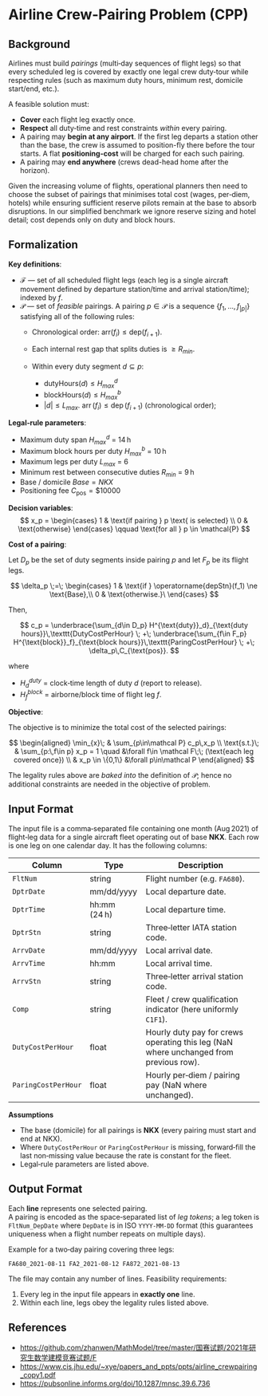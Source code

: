 # Airline Crew‑Pairing Problem (CPP)

## Background  

Airlines must build _pairings_ (multi‑day sequences of flight legs) so that every scheduled leg is covered by exactly one legal crew duty‑tour while respecting rules (such as maximum duty hours, minimum rest, domicile start/end, etc.).  

A feasible solution must:

* **Cover** each flight leg exactly once.
* **Respect** all duty‑time and rest constraints *within* every pairing.
* A pairing may **begin at any airport**.  If the first leg departs a station other than the base, the crew is assumed to position-fly there before the tour starts.  A flat **positioning-cost** will be charged for each such pairing.
* A pairing may **end anywhere** (crews dead-head home after the horizon).

Given the increasing volume of flights, operational planners then need to choose the subset of pairings that minimises total cost (wages, per‑diem, hotels) while ensuring sufficient reserve pilots remain at the base to absorb disruptions.  In our simplified benchmark we ignore reserve sizing and hotel detail; cost depends only on duty and block hours.


## Formalization

**Key definitions**:

* $\mathcal F$ — set of all scheduled flight legs (each leg is a single aircraft movement defined by departure station/time and arrival station/time); indexed by $f$. 
* $\mathcal P$ — set of *feasible* pairings.  A pairing $p \in \mathcal P$ is a sequence $\{ f_1,\dots,f_{|p|}\}$ satisfying all of the following rules:
  * Chronological order: $\mathrm{arr}(f_i) \le \mathrm{dep}(f_{i+1})$.
  * Each internal rest gap that splits duties is $\ge R_{min}$.
  * Within every duty segment $d\subseteq p$:

    * $\text{dutyHours}(d) \le H^d_{max}$
    * $\text{blockHours}(d) \le H^b_{max}$
    * $|d| \le L_{max}$.
    $\operatorname{arr}(f_i) \le \operatorname{dep}(f_{i+1})$  (chronological order);

**Legal‑rule parameters**:

* Maximum duty span $H^d_{max}$ = 14 h
* Maximum block hours per duty $H^b_{max}$ = 10 h
* Maximum legs per duty $L_{max}$ = 6
* Minimum rest between consecutive duties $R_{min}$ = 9 h
* Base / domicile $Base = NKX$
* Positioning fee $C_{\text{pos}} = \$10000$

**Decision variables**:
$$
x_p = \begin{cases}
1 & \text{if pairing } p \text{ is selected} \\
0 & \text{otherwise}
\end{cases}
\qquad \text{for all } p \in \mathcal{P}
$$

**Cost of a pairing**:

Let $D_p$ be the set of duty segments inside pairing $p$ and let $F_p$ be its flight legs.  

$$
\delta_p \;=\; \begin{cases}
1 & \text{if } \operatorname{depStn}(f_1) \ne \text{Base},\\
0 & \text{otherwise.}\
\end{cases}
$$

Then,

$$
c_p = \underbrace{\sum_{d\in D_p} H^{\text{duty}}_d}_{\text{duty hours}}\,\texttt{DutyCostPerHour}
\; +\; \underbrace{\sum_{f\in F_p} H^{\text{block}}_f}_{\text{block hours}}\,\texttt{ParingCostPerHour}
\; +\; \delta_p\,C_{\text{pos}}.
$$

where
* $H^{duty}_d$ = clock‑time length of duty $d$ (report to release).
* $H^{block}_f$ = airborne/block time of flight leg $f$.

**Objective**:

The objective is to minimize the total cost of the selected pairings:

$$
\begin{aligned}
\min_{x}\; & \sum_{p\in\mathcal P} c_p\,x_p \\
\text{s.t.}\; & \sum_{p:\,f\in p} x_p = 1 \quad &\forall f\in \mathcal F\;\; (\text{each leg covered once}) \\
& x_p \in \{0,1\} &\forall p\in\mathcal P
\end{aligned}
$$

The legality rules above are *baked into* the definition of $\mathcal P$; hence no additional constraints are needed in the objective of problem.


## Input Format  

The input file is a comma‑separated file containing one month (Aug 2021) of flight‑leg data for a single aircraft fleet operating out of base **NKX**. Each row is one leg on one calendar day.
It has the following columns:

| Column | Type | Description |
| ------ | ---- | ----------- |
| `FltNum` | string | Flight number (e.g. `FA680`). |
| `DptrDate` | mm/dd/yyyy | Local departure date. |
| `DptrTime` | hh:mm (24 h) | Local departure time. |
| `DptrStn` | string | Three‑letter IATA station code. |
| `ArrvDate` | mm/dd/yyyy | Local arrival date. |
| `ArrvTime` | hh:mm | Local arrival time. |
| `ArrvStn` | string | Three‑letter arrival station code. |
| `Comp` | string | Fleet / crew qualification indicator (here uniformly `C1F1`). |
| `DutyCostPerHour` | float | Hourly duty pay for crews operating this leg (NaN where unchanged from previous row). |
| `ParingCostPerHour` | float | Hourly per‑diem / pairing pay (NaN where unchanged). |

**Assumptions**

* The base (domicile) for all pairings is **NKX** (every pairing must start and end at NKX).  
* Where `DutyCostPerHour` or `ParingCostPerHour` is missing, forward‑fill the last non‑missing value because the rate is constant for the fleet.  
* Legal‑rule parameters are listed above. 

## Output Format  

Each **line** represents one selected pairing.  
A pairing is encoded as the space‑separated list of _leg tokens_; a leg token is `FltNum_DepDate` where `DepDate` is in ISO `YYYY‑MM‑DD` format (this guarantees uniqueness when a flight number repeats on multiple days).

Example for a two‑day pairing covering three legs:

```
FA680_2021-08-11 FA2_2021-08-12 FA872_2021-08-13
```

The file may contain any number of lines. Feasibility requirements:

1. Every leg in the input file appears in **exactly one** line.  
2. Within each line, legs obey the legality rules listed above.

## References  
- https://github.com/zhanwen/MathModel/tree/master/国赛试题/2021年研究生数学建模竞赛试题/F
- https://www.cis.jhu.edu/~xye/papers_and_ppts/ppts/airline_crewpairing_copy1.pdf
- https://pubsonline.informs.org/doi/10.1287/mnsc.39.6.736


